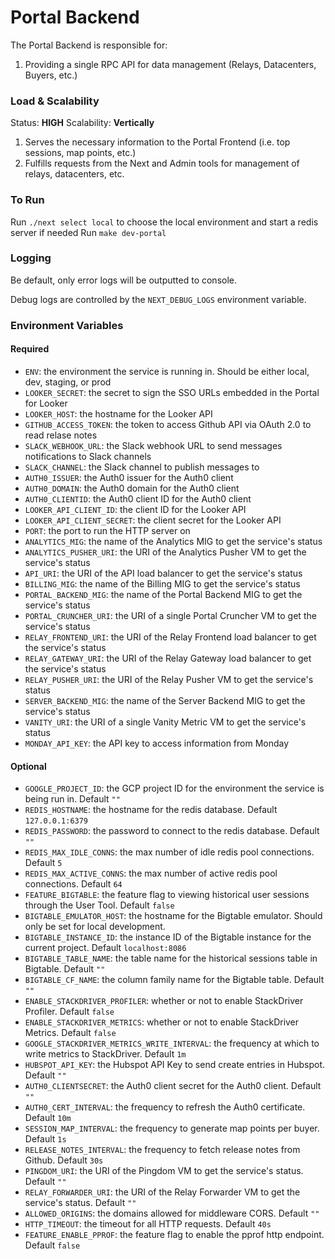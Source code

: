 # Portal Backend

The Portal Backend is responsible for:

1. Providing a single RPC API for data management (Relays, Datacenters, Buyers, etc.)

### Load & Scalability

Status: **HIGH**
Scalability: **Vertically**

1. Serves the necessary information to the Portal Frontend (i.e. top sessions, map points, etc.)
2. Fulfills requests from the Next and Admin tools for management of relays, datacenters, etc.

### To Run

Run `./next select local` to choose the local environment and start a redis server if needed
Run `make dev-portal`

### Logging

Be default, only error logs will be outputted to console.

Debug logs are controlled by the `NEXT_DEBUG_LOGS` environment variable.

### Environment Variables

#### Required
- `ENV`: the environment the service is running in. Should be either local, dev, staging, or prod
- `LOOKER_SECRET`: the secret to sign the SSO URLs embedded in the Portal for Looker
- `LOOKER_HOST`: the hostname for the Looker API
- `GITHUB_ACCESS_TOKEN`: the token to access Github API via OAuth 2.0 to read relase notes
- `SLACK_WEBHOOK_URL`: the Slack webhook URL to send messages notifications to Slack channels
- `SLACK_CHANNEL`: the Slack channel to publish messages to
- `AUTH0_ISSUER`: the Auth0 issuer for the Auth0 client
- `AUTH0_DOMAIN`: the Auth0 domain for the Auth0 client
- `AUTH0_CLIENTID`: the Auth0 client ID for the Auth0 client
- `LOOKER_API_CLIENT_ID`: the client ID for the Looker API
- `LOOKER_API_CLIENT_SECRET`: the client secret for the Looker API
- `PORT`: the port to run the HTTP server on
- `ANALYTICS_MIG`: the name of the Analytics MIG to get the service's status
- `ANALYTICS_PUSHER_URI`: the URI of the Analytics Pusher VM to get the service's status
- `API_URI`: the URI of the API load balancer to get the service's status
- `BILLING_MIG`: the name of the Billing MIG to get the service's status
- `PORTAL_BACKEND_MIG`: the name of the Portal Backend MIG to get the service's status
- `PORTAL_CRUNCHER_URI`: the URI of a single Portal Cruncher VM to get the service's status
- `RELAY_FRONTEND_URI`: the URI of the Relay Frontend load balancer to get the service's status
- `RELAY_GATEWAY_URI`: the URI of the Relay Gateway load balancer to get the service's status
- `RELAY_PUSHER_URI`: the URI of the Relay Pusher VM to get the service's status
- `SERVER_BACKEND_MIG`: the name of the Server Backend MIG to get the service's status
- `VANITY_URI`: the URI of a single Vanity Metric VM to get the service's status
- `MONDAY_API_KEY`: the API key to access information from Monday

#### Optional
- `GOOGLE_PROJECT_ID`: the GCP project ID for the environment the service is being run in. Default `""`
- `REDIS_HOSTNAME`: the hostname for the redis database. Default `127.0.0.1:6379`
- `REDIS_PASSWORD`: the password to connect to the redis database. Default `""`
- `REDIS_MAX_IDLE_CONNS`: the max number of idle redis pool connections. Default `5`
- `REDIS_MAX_ACTIVE_CONNS`: the max number of active redis pool connections. Default `64`
- `FEATURE_BIGTABLE`: the feature flag to viewing historical user sessions through the User Tool. Default `false`
- `BIGTABLE_EMULATOR_HOST`: the hostname for the Bigtable emulator. Should only be set for local development.
- `BIGTABLE_INSTANCE_ID`: the instance ID of the Bigtable instance for the current project. Default `localhost:8086`
- `BIGTABLE_TABLE_NAME`: the table name for the historical sessions table in Bigtable. Default `""`
- `BIGTABLE_CF_NAME`: the column family name for the Bigtable table. Default `""`
- `ENABLE_STACKDRIVER_PROFILER`: whether or not to enable StackDriver Profiler. Default `false`
- `ENABLE_STACKDRIVER_METRICS`: whether or not to enable StackDriver Metrics. Default `false`
- `GOOGLE_STACKDRIVER_METRICS_WRITE_INTERVAL`: the frequency at which to write metrics to StackDriver. Default `1m`
- `HUBSPOT_API_KEY`: the Hubspot API Key to send create entries in Hubspot. Default `""`
- `AUTH0_CLIENTSECRET`: the Auth0 client secret for the Auth0 client. Default `""`
- `AUTH0_CERT_INTERVAL`: the frequency to refresh the Auth0 certificate. Default `10m`
- `SESSION_MAP_INTERVAL`: the frequency to generate map points per buyer. Default `1s`
- `RELEASE_NOTES_INTERVAL`: the frequency to fetch release notes from Github. Default `30s`
- `PINGDOM_URI`: the URI of the Pingdom VM to get the service's status. Default `""`
- `RELAY_FORWARDER_URI`: the URI of the Relay Forwarder VM to get the service's status. Default `""`
- `ALLOWED_ORIGINS`: the domains allowed for middleware CORS. Default `""`
- `HTTP_TIMEOUT`: the timeout for all HTTP requests. Default `40s`
- `FEATURE_ENABLE_PPROF`: the feature flag to enable the pprof http endpoint. Default `false`
